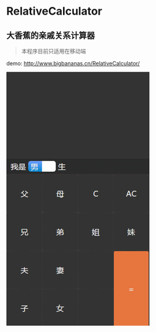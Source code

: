 # RelativeCalculator

## 大香蕉的亲戚关系计算器

> 本程序目前只适用在移动端

demo: http://www.bigbananas.cn/RelativeCalculator/

![效果图](jisuanqi.gif)
